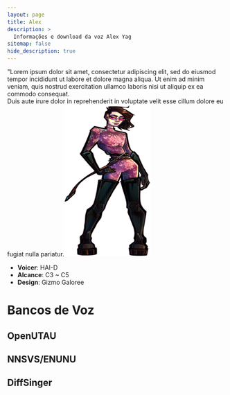 ```yaml
---
layout: page
title: Alex
description: >
  Informações e download da voz Alex Yag
sitemap: false
hide_description: true
---
```


"Lorem ipsum dolor sit amet, consectetur adipiscing elit, sed do eiusmod tempor incididunt ut labore et dolore magna aliqua.
Ut enim ad minim veniam, quis nostrud exercitation ullamco laboris nisi ut aliquip ex ea commodo consequat. <br>
Duis aute irure dolor in reprehenderit in voluptate velit esse cillum dolore eu fugiat nulla pariatur.<img align="rigth" src="assets/vozes/alex/alex.png" alt="Alex Yag full body" width="200" height="350">


- **Voicer**: HAI-D
- **Alcance**: C3 ~ C5
- **Design**: Gizmo Galoree


# Bancos de Voz

## OpenUTAU

## NNSVS/ENUNU

## DiffSinger
